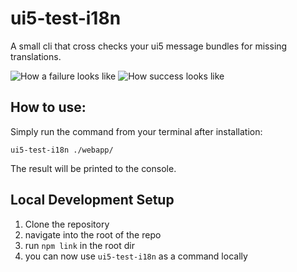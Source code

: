 # ui5-test-i18n
A small cli that cross checks your ui5 message bundles for missing translations.

![How a failure looks like](https://i.imgur.com/wVaA0p8.png)
![How success looks like](https://i.imgur.com/3HPr8th.png)

## How to use:
Simply run the command from your terminal after installation:
```
ui5-test-i18n ./webapp/
```
The result will be printed to the console.

## Local Development Setup
1. Clone the repository
2. navigate into the root of the repo
3. run `npm link` in the root dir
4. you can now use `ui5-test-i18n` as a command locally
